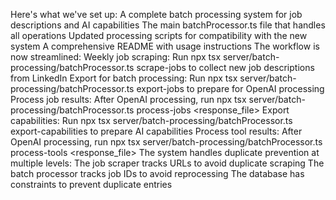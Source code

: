 Here's what we've set up:
A complete batch processing system for job descriptions and AI capabilities
The main batchProcessor.ts file that handles all operations
Updated processing scripts for compatibility with the new system
A comprehensive README with usage instructions
The workflow is now streamlined:
Weekly job scraping: Run npx tsx server/batch-processing/batchProcessor.ts scrape-jobs to collect new job descriptions from LinkedIn
Export for batch processing: Run npx tsx server/batch-processing/batchProcessor.ts export-jobs to prepare for OpenAI processing
Process job results: After OpenAI processing, run npx tsx server/batch-processing/batchProcessor.ts process-jobs <response_file>
Export capabilities: Run npx tsx server/batch-processing/batchProcessor.ts export-capabilities to prepare AI capabilities
Process tool results: After OpenAI processing, run npx tsx server/batch-processing/batchProcessor.ts process-tools <response_file>
The system handles duplicate prevention at multiple levels:
The job scraper tracks URLs to avoid duplicate scraping
The batch processor tracks job IDs to avoid reprocessing
The database has constraints to prevent duplicate entries